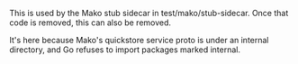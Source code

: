 This is used by the Mako stub sidecar in test/mako/stub-sidecar. Once that code
is removed, this can also be removed.

It's here because Mako's quickstore service proto is under an internal
directory, and Go refuses to import packages marked internal.
